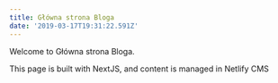 ```yaml
---
title: Główna strona Bloga
date: '2019-03-17T19:31:22.591Z'
---
```

Welcome to Główna strona Bloga.

This page is built with NextJS, and content is managed in Netlify CMS
